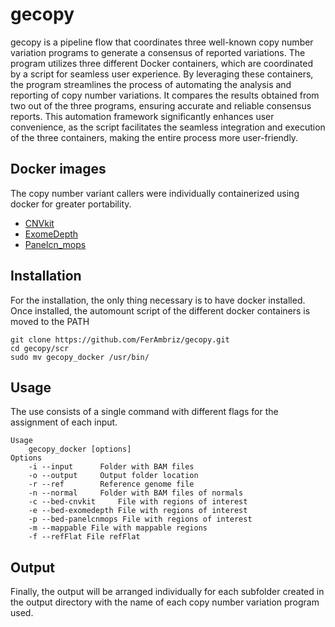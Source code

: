 # gecopy
gecopy is a pipeline flow that coordinates three well-known copy number variation programs to generate a consensus of reported variations. The program utilizes three different Docker containers, which are coordinated by a script for seamless user experience. By leveraging these containers, the program streamlines the process of automating the analysis and reporting of copy number variations. It compares the results obtained from two out of the three programs, ensuring accurate and reliable consensus reports. This automation framework significantly enhances user convenience, as the script facilitates the seamless integration and execution of the three containers, making the entire process more user-friendly.

## Docker images
The copy number variant callers were individually containerized using docker for greater portability.
* [CNVkit](https://hub.docker.com/r/ambrizbiotech/cnvkit)
* [ExomeDepth](https://hub.docker.com/r/ambrizbiotech/exomedepth)
* [Panelcn_mops](https://hub.docker.com/r/ambrizbiotech/panelcnmops)

## Installation
For the installation, the only thing necessary is to have docker installed. Once installed, the automount script of the different docker containers is moved to the PATH
```
git clone https://github.com/FerAmbriz/gecopy.git
cd gecopy/scr
sudo mv gecopy_docker /usr/bin/
```
## Usage
The use consists of a single command with different flags for the assignment of each input.
```
Usage
	gecopy_docker [options]
Options
	-i --input		Folder with BAM files
	-o --output		Output folder location
	-r --ref		Reference genome file
	-n --normal		Folder with BAM files of normals
	-c --bed-cnvkit		File with regions of interest
	-e --bed-exomedepth File with regions of interest 
	-p --bed-panelcnmops File with regions of interest
	-m --mappable File with mappable regions
	-f --refFlat File refFlat
```
## Output
Finally, the output will be arranged individually for each subfolder created in the output directory with the name of each copy number variation program used.

